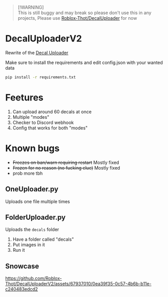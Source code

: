 > [!WARNING]\
> This is still buggy and may break so please don't use this in any projects, Please use [Roblox-Thot/DecalUploader](https://github.com/Roblox-Thot/DecalUploader) for now
# DecalUploaderV2
Rewrite of the [Decal Uploader](https://github.com/Roblox-Thot/DecalUploader)

Make sure to install the requirements and edit config.json with your wanted data

```cmd
pip install -r requirements.txt
```

# Feetures
1. Can upload around 60 decals at once
2. Multiple "modes"
3. Checker to Discord webhook
4. Config that works for both "modes"

# Known bugs
* ~~Freezes on ban/warn requiring restart~~ Mostly fixed
* ~~Frozen for no reason (no fucking clue)~~ Mostly fixed
* prob more tbh

## OneUploader.py
Uploads one file multiple times

## FolderUploader.py
Uploads the `decals` folder
1. Have a folder called "decals"
2. Put images in it
3. Run it

##

## Snowcase
https://github.com/Roblox-Thot/DecalUploaderV2/assets/67937010/0ea39f35-0c57-4b6b-b11e-c240483edcd2

